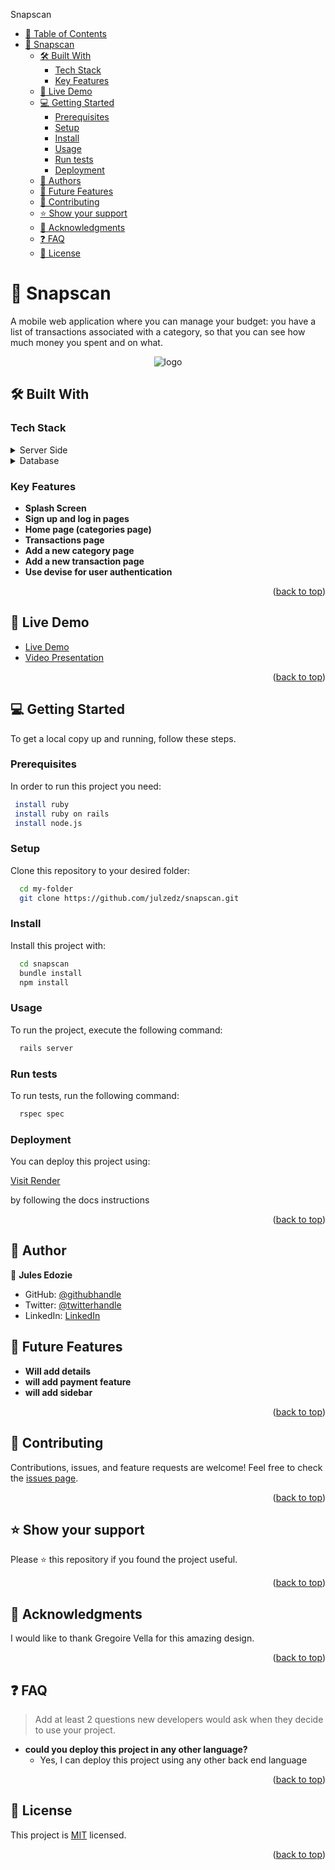 <a name="readme-top"></a>

<!-- TABLE OF CONTENTS -->

 Snapscan
 
 - [📗 Table of Contents](#-table-of-contents)
- [📖 Snapscan ](#-snapscan-)
  - [🛠 Built With ](#-built-with-)
    - [Tech Stack ](#tech-stack-)
    - [Key Features ](#key-features-)
  - [🚀 Live Demo ](#-live-demo-)
  - [💻 Getting Started ](#-getting-started-)
    - [Prerequisites](#prerequisites)
    - [Setup](#setup)
    - [Install](#install)
    - [Usage](#usage)
    - [Run tests](#run-tests)
    - [Deployment](#deployment)
  - [👥 Authors ](#-authors-)
  - [🔭 Future Features ](#-future-features-)
  - [🤝 Contributing ](#-contributing-)
  - [⭐️ Show your support ](#️-show-your-support-)
  - [🙏 Acknowledgments ](#-acknowledgments-)
  - [❓ FAQ ](#-faq-)
  - [📝 License ](#-license-)
    
<!-- PROJECT DESCRIPTION -->

# 📖 Snapscan <a name="about-project"></a>


A mobile web application where you can manage your budget: you have a list of transactions associated with a category, so that you can see how much money you spent and on what.


<div align="center">
  <img src="./app/assets/images/diagram.png" alt="logo" />
  <br/>
</div>


## 🛠 Built With <a name="built-with"></a>
### Tech Stack <a name="tech-stack"></a>

<details>
  <summary>Server Side</summary>
  <ul>
    <li><a href="https://www.rubyonrails.org/en/">Ruby on Rails</a></li>
    <li><a href="https://www.ruby-lang.org/en/">Ruby</a></li>
    <li><a href="https://www.w3.org/Style/CSS/Overview.en.html">CSS</a></li>
  </ul>
</details>

<details>
<summary>Database</summary>
  <ul>
    <li><a href="https://www.postgresql.org/">PostgreSQL</a></li>
  </ul>
 
</details>

<!-- Features -->

### Key Features <a name="key-features"></a>
- **Splash Screen**
- **Sign up and log in pages**
- **Home page (categories page)**
- **Transactions page**
- **Add a new category page**
- **Add a new transaction page**
- **Use devise for user authentication**
<p align="right">(<a href="#readme-top">back to top</a>)</p>

## 🚀 Live Demo <a name="live-demo"></a>
- <a href="https://snapscan-89o4.onrender.com/">Live Demo</a>
- [Video Presentation]()

<p align="right">(<a href="#readme-top">back to top</a>)</p>

<!-- GETTING STARTED -->
## 💻 Getting Started <a name="getting-started"></a>
To get a local copy up and running, follow these steps.
### Prerequisites
In order to run this project you need:
```sh
 install ruby
 install ruby on rails
 install node.js
```
### Setup
Clone this repository to your desired folder:
```sh
  cd my-folder
  git clone https://github.com/julzedz/snapscan.git
```
### Install
Install this project with:
```sh
  cd snapscan
  bundle install
  npm install
```
### Usage
To run the project, execute the following command:
```sh
  rails server
```
### Run tests
To run tests, run the following command:
```sh
  rspec spec
```

### Deployment

You can deploy this project using:

 <a href="https://render.com/">Visit Render</a>
  
  by following the docs instructions

  
<p align="right">(<a href="#readme-top">back to top</a>)</p>

## 👥 Author <a name="authors"></a>

👤 **Jules Edozie**

- GitHub: [@githubhandle](https://github.com/julzedz)
- Twitter: [@twitterhandle](https://twitter.com/julzedz)
- LinkedIn: [LinkedIn](https://linkedin.com/in/julesedozie/ )

## 🔭 Future Features <a name="future-features"></a>

- **Will add details**
- **will add payment feature**
- **will add sidebar**
  
<p align="right">(<a href="#readme-top">back to top</a>)</p>

## 🤝 Contributing <a name="contributing"></a>

Contributions, issues, and feature requests are welcome!
Feel free to check the [issues page](https://github.com/julzedz/snapscan/issues).
<p align="right">(<a href="#readme-top">back to top</a>)</p>

## ⭐️ Show your support <a name="support"></a>

Please ⭐️ this repository if you found the project useful.
<p align="right">(<a href="#readme-top">back to top</a>)</p>

## 🙏 Acknowledgments <a name="acknowledgements"></a>

I would like to thank Gregoire Vella for this amazing design.
<p align="right">(<a href="#readme-top">back to top</a>)</p>

## ❓ FAQ <a name="faq"></a>

> Add at least 2 questions new developers would ask when they decide to use your project.
- **could you deploy this project in any other language?**
  - Yes, I can deploy this project using any other back end language
  
<p align="right">(<a href="#readme-top">back to top</a>)</p>

## 📝 License <a name="license"></a>
This project is [MIT](./LICENSE) licensed.

<p align="right">(<a href="#readme-top">back to top</a>)</p>
